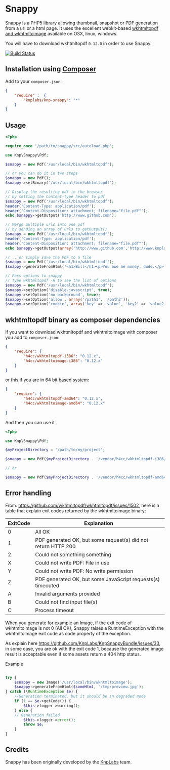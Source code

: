 # Snappy

Snappy is a PHP5 library allowing thumbnail, snapshot or PDF generation from a url or a html page.
It uses the excellent webkit-based [wkhtmltopdf and wkhtmltoimage](http://wkhtmltopdf.org/)
available on OSX, linux, windows.

You will have to download wkhtmltopdf `0.12.0` in order to use Snappy.

[![Build Status](https://secure.travis-ci.org/KnpLabs/snappy.png?branch=master)](http://travis-ci.org/KnpLabs/snappy)

## Installation using [Composer](http://getcomposer.org/)

Add to your `composer.json`:

```json
{
    "require" :  {
        "knplabs/knp-snappy": "*"
    }
}
```

## Usage

```php
<?php

require_once '/path/to/snappy/src/autoload.php';

use Knp\Snappy\Pdf;

$snappy = new Pdf('/usr/local/bin/wkhtmltopdf');

// or you can do it in two steps
$snappy = new Pdf();
$snappy->setBinary('/usr/local/bin/wkhtmltopdf');

// Display the resulting pdf in the browser
// by setting the Content-type header to pdf
$snappy = new Pdf('/usr/local/bin/wkhtmltopdf');
header('Content-Type: application/pdf');
header('Content-Disposition: attachment; filename="file.pdf"');
echo $snappy->getOutput('http://www.github.com');

// Merge multiple urls into one pdf
// by sending an array of urls to getOutput()
$snappy = new Pdf('/usr/local/bin/wkhtmltopdf');
header('Content-Type: application/pdf');
header('Content-Disposition: attachment; filename="file.pdf"');
echo $snappy->getOutput(array('http://www.github.com','http://www.knplabs.com','http://www.php.net'));

// .. or simply save the PDF to a file
$snappy = new Pdf('/usr/local/bin/wkhtmltopdf');
$snappy->generateFromHtml('<h1>Bill</h1><p>You owe me money, dude.</p>', '/tmp/bill-123.pdf');

// Pass options to snappy
// Type wkhtmltopdf -H to see the list of options
$snappy = new Pdf('/usr/local/bin/wkhtmltopdf');
$snappy->setOption('disable-javascript', true);
$snappy->setOption('no-background', true);
$snappy->setOption('allow', array('/path1', '/path2'));
$snappy->setOption('cookie', array('key' => 'value', 'key2' => 'value2'));
```

## wkhtmltopdf binary as composer dependencies

If you want to download wkhtmltopdf and wkhtmltoimage with composer you add to `composer.json`:

```json
{
    "require": {
        "h4cc/wkhtmltopdf-i386": "0.12.x",
        "h4cc/wkhtmltoimage-i386": "0.12.x"
    }
}
```

or this if you are in 64 bit based system:

```json
{
    "require": {
        "h4cc/wkhtmltopdf-amd64": "0.12.x",
        "h4cc/wkhtmltoimage-amd64": "0.12.x"
    }
}
```

And then you can use it

```php
<?php

use Knp\Snappy\Pdf;

$myProjectDirectory = '/path/to/my/project';

$snappy = new Pdf($myProjectDirectory . '/vendor/h4cc/wkhtmltopdf-i386/bin/wkhtmltopdf-i386');

// or

$snappy = new Pdf($myProjectDirectory . '/vendor/h4cc/wkhtmltopdf-amd64/bin/wkhtmltopdf-amd64');
```

## Error handling

From: https://github.com/wkhtmltopdf/wkhtmltopdf/issues/1502, here is a table that explain exit codes returned by the
wkhtmltoimage binary:

ExitCode | Explanation
-------- | ---------------
0        | All OK
1        | PDF generated OK, but some request(s) did not return HTTP 200
2        | Could not something something
X        | Could not write PDF: File in use
Y        | Could not write PDF: No write permission
Z        | PDF generated OK, but some JavaScript requests(s) timeouted
A        | Invalid arguments provided
B        | Could not find input file(s)
C        | Process timeout

When you generate for example an Image, if the exit code of wkhtmltoimage is not 0 (All OK), Snappy raises a RuntimeException with the wkhtmltoimage exit code as code property of the exception.

As explain here https://github.com/KnpLabs/KnpSnappyBundle/issues/33, in some case, you are ok with the exit code 1, 
because the generated image result is acceptable even if some assets return a 404 http status.

Example

```php

try {
    $snappy = new Image('/usr/local/bin/wkhtmltoimage');
    $snappy->generateFromHtml($someHtml, '/tmp/preview.jpg');
} catch (\RuntimeException $e) {
    //Generation terminated, but it should be in degraded mode
    if (1 == $e->getCode()) {
        $this->logger->warning();
    } else {
    // Generation failed
        $this->logger->error();
        throw $e;
    }
}
```

## Credits

Snappy has been originally developed by the [KnpLabs](http://knplabs.com) team.
